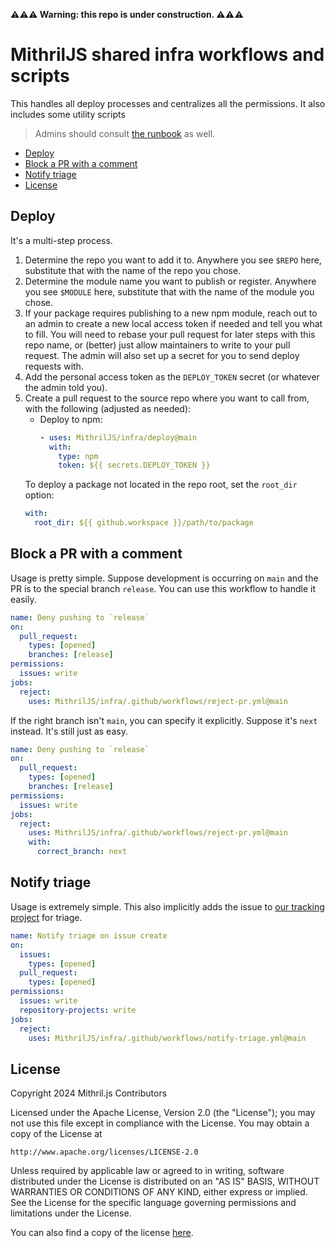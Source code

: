 **⚠⚠⚠ Warning: this repo is under construction. ⚠⚠⚠**

# MithrilJS shared infra workflows and scripts

This handles all deploy processes and centralizes all the permissions. It also includes some utility scripts

> Admins should consult [the runbook](./RUNBOOK.md) as well.

- [Deploy](#deploy)
- [Block a PR with a comment](#block-a-pr-with-a-comment)
- [Notify triage](#notify-triage)
- [License](#license)

## Deploy

It's a multi-step process.

1. Determine the repo you want to add it to. Anywhere you see `$REPO` here, substitute that with the name of the repo you chose.
2. Determine the module name you want to publish or register. Anywhere you see `$MODULE` here, substitute that with the name of the module you chose.
3. If your package requires publishing to a new npm module, reach out to an admin to create a new local access token if needed and tell you what to fill. You will need to rebase your pull request for later steps with this repo name, or (better) just allow maintainers to write to your pull request. The admin will also set up a secret for you to send deploy requests with.
4. Add the personal access token as the `DEPLOY_TOKEN` secret (or whatever the admin told you).
5. Create a pull request to the source repo where you want to call from, with the following (adjusted as needed):
   - Deploy to npm:
     ```yml
     - uses: MithrilJS/infra/deploy@main
       with:
         type: npm
         token: ${{ secrets.DEPLOY_TOKEN }}
     ```
   To deploy a package not located in the repo root, set the `root_dir` option:
   ```yml
   with:
     root_dir: ${{ github.workspace }}/path/to/package
   ```

## Block a PR with a comment

Usage is pretty simple. Suppose development is occurring on `main` and the PR is to the special branch `release`. You can use this workflow to handle it easily.

```yml
name: Deny pushing to `release`
on:
  pull_request:
    types: [opened]
    branches: [release]
permissions:
  issues: write
jobs:
  reject:
    uses: MithrilJS/infra/.github/workflows/reject-pr.yml@main
```

If the right branch isn't `main`, you can specify it explicitly. Suppose it's `next` instead. It's still just as easy.

```yml
name: Deny pushing to `release`
on:
  pull_request:
    types: [opened]
    branches: [release]
permissions:
  issues: write
jobs:
  reject:
    uses: MithrilJS/infra/.github/workflows/reject-pr.yml@main
    with:
      correct_branch: next
```

## Notify triage

Usage is extremely simple. This also implicitly adds the issue to [our tracking project](https://github.com/orgs/MithrilJS/projects/2) for triage.

```yml
name: Notify triage on issue create
on:
  issues:
    types: [opened]
  pull_request:
    types: [opened]
permissions:
  issues: write
  repository-projects: write
jobs:
  reject:
    uses: MithrilJS/infra/.github/workflows/notify-triage.yml@main
```

## License

Copyright 2024 Mithril.js Contributors

Licensed under the Apache License, Version 2.0 (the "License");
you may not use this file except in compliance with the License.
You may obtain a copy of the License at

    http://www.apache.org/licenses/LICENSE-2.0

Unless required by applicable law or agreed to in writing, software
distributed under the License is distributed on an "AS IS" BASIS,
WITHOUT WARRANTIES OR CONDITIONS OF ANY KIND, either express or implied.
See the License for the specific language governing permissions and
limitations under the License.

You can also find a copy of the license [here](./LICENSE).

